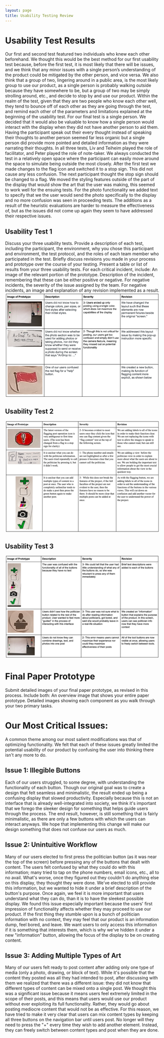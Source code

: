 ```yaml
---
layout: page
title: Usability Testing Review
---
```


# Usability Test Results
Our first and second test featured two individuals who knew each other beforehand. We thought this would be the best method for our first usability test because, before the first test, it is most likely that there will be issues, and we think that any minor issues with a single person’s understanding of the product could be mitigated by the other person, and vice versa. We also think that a group of two, lingering around in a public area, is the most likely group to use our product, as a single person is probably walking outside because they have somewhere to be, but a group of two may be simply strolling around, etc., and decide to stop by and use our product. Within the realm of the test, given that they are two people who know each other well, they tend to bounce off of each other as they are going through the test, and remind each other of the parameters and limitations explained at the beginning of the usability test. For our final test is a single person. We decided that it would also be valuable to know how a single person would interact with the display when they did not have another person to aid them. Having the participant speak out their every thought instead of speaking their thoughts to another person seemed far less organic but a single person did provide more pointed and detailed information as they were narrating their thoughts. In all three tests, Liv and Teiheim played the role of facilitator, and Peter played the role of note-taker. We always conducted the test in a relatively open space where the participant can easily move around the space to simulate being outside the most closely. 
After the first test we made changes to the flag icon and switched it to a stop sign. This did not cause any less confusion. The next participant thought the stop sign should be changed to a flag. We moved the styling features outside of the part of the display that would show the art that the user was making, this seemed to work well for the ensuing tests. For the photo functionality we added text to specify that we the user would send the photo specifically to the display and no more confusion was seen in proceeding tests. The additions as a result of the heuristic evaluations are harder to measure the effectiveness of, but as the issues did not come up again they seem to have addressed their respective issues.


## Usability Test 1
Discuss your three usability tests. Provide a description of each test, including the participant, the environment, why you chose this participant and environment, the test protocol, and the roles of each team member who participated in the test. Briefly discuss revisions you made in your process and prototype over the course of your testing.
Present a table or list of results from your three usability tests. For each critical incident, include:
  An image of the relevant portion of the prototype.
  Description of the incident, remembering that these can be either positive or negative.
  For negative incidents, the severity of the issue assigned by the team.
  For negative incidents, an image and explanation of any revision implemented as a result.
![UsabilityTestOne](/img/ut2.png)

## Usability Test 2
![UsabilityTestTwo](/img/ut1.png)


## Usability Test 3
![UsabilityTestThree](/img/ut3.png)


# Final Paper Prototype

Submit detailed images of your final paper prototype, as revised in this process. Include both:
  An overview image that shows your entire paper prototype.
  Detailed images showing each component as you walk through your two primary tasks.

# Our Most Critical Issues:

A common theme among our most salient modifications was that of optimizing functionality. We felt that each of these issues greatly limited the potential usability of our product by confusing the user into thinking there isn't any more to do.

## Issue 1: Illegible Buttons
Each of our users struggled, to some degree, with understanding the functionality of each button. Though our original goal was to create a design that felt seamless and minimalistic, the result ended up being a confusing display that slowed productivity. Especially because this is not an interface that is already well-integrated into society, we think it's important that we forego the sleeker design for something that helps guide users through the process. The end result, however, is still something that is fairly minimalistic, as there are only a few buttons with which the users can interact anyways. We hope that implementing this change will make our design something that does not confuse our users as much.

## Issue 2: Unintuitive Workflow
Many of our users elected to first press the politician button (as it was near the top of the screen) before pressing any of the buttons that dealt with content. The users felt confused by what they could do with this information; many tried to tap on the phone numbers, email icons, etc., all to no avail. What's worse, once they figured out they couldn't do anything else on this display, they thought they were done. We've elected to still provide this information, but we wanted to hide it under a brief description of the button's purpose. Once again, we feel it is more important that users understand what they can do, than it is to have the sleekest possible display. We found this issue especially important because the users' first impression of functionality affects whether they may proceed to use our product. If the first thing they stumble upon is a bunch of politician information with no context, they may feel that our product is an information dump, feel bored, and leave. We want users to only access this information if it is something that interests them, which is why we've hidden it under a new "information" button, allowing the focus of the display to be on creating content.

## Issue 3: Adding Multiple Types of Art
Many of our users felt ready to post content after adding only one type of media (only a photo, drawing, or block of text). While it's possible that the content they posted was all they had intended to post, after discussing with them we realized that there was a different issue: they did not know that different types of content can be mixed onto a single post. We thought this was a significant issue because it means users feel extremely limited in the scope of their posts, and this means that users would use our product without ever exploiting its full functionality. Rather, they would go about posting mediocre content that would not be as effective. For this reason, we have tried to make it very clear that users can mix content types by keeping all three buttons on the navigation bar until users post. No longer will they need to press the "+" every time they wish to add another element. Instead, they can freely switch between content types and post when they are done. 
